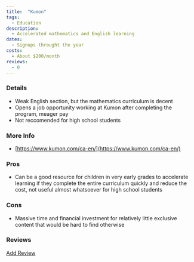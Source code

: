 ```yaml
---
title:  "Kumon"
tags: 
  - Education
description:
  - Accelerated mathematics and English learning
dates:
  - Signups throught the year
costs:
  - About $200/month
reviews:
  - 0
---
```


### Details
- Weak English section, but the mathematics curriculum is decent
- Opens a job opportunity working at Kumon after completing the program, meager pay
- Not reccomended for high school students

### More Info
- [https://www.kumon.com/ca-en/](https://www.kumon.com/ca-en/)

### Pros
- Can be a good resource for children in very early grades to accelerate learning if they complete the entire curriculum quickly and reduce the cost, not useful almost whatsoever for high school students

### Cons
- Massive time and financial investment for relatively little exclusive content that would be hard to find otherwise

### Reviews
<div markdown="0"><a href="{{site.baseurl}}/contact" class="btn">Add Review</a></div>
